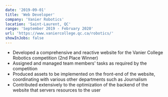 ```yaml
---
date: '2019-09-01'
title: 'Web Developer'
company: 'Vanier Robotics'
location: 'Saint-Laurent, QC'
range: 'September 2019 - February 2020'
url: 'https://www.vaniercollege.qc.ca/robotics/'
showInJobs: false
---
```


- Developed a comprehensive and reactive website for the Vanier College Robotics competition (2nd Place Winner)
- Assigned and managed team members' tasks as required by the competition
- Produced assets to be implemented on the front-end of the website, coordinating with various other departments such as Journalism
- Contributed extensively to the optimization of the backend of the website that servers resources to the user

